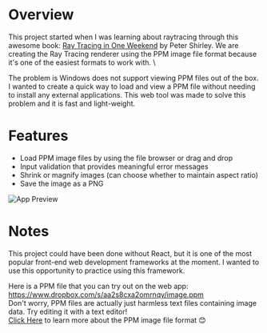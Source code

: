 # Overview

This project started when I was learning about raytracing through this awesome book: [Ray Tracing in One Weekend](https://raytracing.github.io/books/RayTracingInOneWeekend.html) by Peter Shirley. We are creating the Ray Tracing renderer using the PPM image file format because it's one of the easiest formats to work with. \

The problem is Windows does not support viewing PPM files out of the box. I wanted to create a quick way to load and view a PPM file without needing to install any external applications. This web tool was made to solve this problem and it is fast and light-weight.

# Features
- Load PPM image files by using the file browser or drag and drop
- Input validation that provides meaningful error messages
- Shrink or magnify images (can choose whether to maintain aspect ratio)
- Save the image as a PNG

![App Preview](https://i.imgur.com/FmKjQRZ.png)

# Notes
This project could have been done without React, but it is one of the most popular front-end web development frameworks at the moment. I wanted to use this opportunity to practice using this framework.

Here is a PPM file that you can try out on the web app: https://www.dropbox.com/s/aa2s8cxa2omrnqy/image.ppm \
Don't worry, PPM files are actually just harmless text files containing image data. Try editing it with a text editor! \
[Click Here](https://en.wikipedia.org/wiki/Netpbm#PPM_example) to learn more about the PPM image file format 😊

